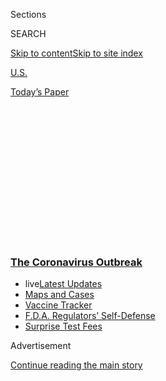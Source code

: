 <div id="app">

<div>

<div>

<div>

<div class="NYTAppHideMasthead css-1q2w90k e1suatyy0">

<div class="section css-ui9rw0 e1suatyy2">

<div class="css-eph4ug er09x8g0">

<div class="css-6n7j50">

</div>

<span class="css-1dv1kvn">Sections</span>

<div class="css-10488qs">

<span class="css-1dv1kvn">SEARCH</span>

</div>

[Skip to content](#site-content)[Skip to site
index](#site-index)

</div>

<div id="masthead-section-label" class="css-1wr3we4 eaxe0e00">

[U.S.](https://www.nytimes3xbfgragh.onion/section/us)

</div>

<div class="css-10698na e1huz5gh0">

</div>

</div>

<div id="masthead-bar-one" class="section hasLinks css-15hmgas e1csuq9d3">

<div class="css-uqyvli e1csuq9d0">

</div>

<div class="css-1uqjmks e1csuq9d1">

</div>

<div class="css-9e9ivx">

[](https://myaccount.nytimes3xbfgragh.onion/auth/login?response_type=cookie&client_id=vi)

</div>

<div class="css-1bvtpon e1csuq9d2">

[Today’s
Paper](https://www.nytimes3xbfgragh.onion/section/todayspaper)

</div>

</div>

</div>

</div>

<div data-aria-hidden="false">

<div id="site-content" data-role="main">

<div>

<div class="css-1aor85t" style="opacity:0.000000001;z-index:-1;visibility:hidden">

<div class="css-1hqnpie">

<div class="css-epjblv">

<span class="css-17xtcya">[U.S.](/section/us)</span><span class="css-x15j1o">|</span><span class="css-fwqvlz">The
Coronavirus Becomes a Battle Cry for U.S.
Extremists</span>

</div>

<div class="css-k008qs">

<div class="css-1iwv8en">

<span class="css-18z7m18"></span>

<div>

</div>

</div>

<span class="css-1n6z4y">https://nyti.ms/2zKMMmf</span>

<div class="css-1705lsu">

<div class="css-4xjgmj">

<div class="css-4skfbu" data-role="toolbar" data-aria-label="Social Media Share buttons, Save button, and Comments Panel with current comment count" data-testid="share-tools">

  - 
  - 
  - 
  - 
    
    <div class="css-6n7j50">
    
    </div>

  - 

</div>

</div>

</div>

</div>

</div>

</div>

<div class="css-13pd83m">

<div class="css-l9svim">

### [<span class="css-pa1jbp"><span class="css-1rxm0ex">The Coronavirus</span><span class="css-1rxm0ex"> Outbreak</span></span>](https://www.nytimes3xbfgragh.onion/news-event/coronavirus?name=styln-coronavirus-national&region=TOP_BANNER&block=storyline_menu_recirc&action=click&pgtype=Article&impression_id=60dbe170-f4cc-11ea-a1cc-1b2d192d3c31&variant=undefined)

  - <span class="css-1qkutce"><span class="css-12clwdu">live</span>[Latest
    Updates](https://www.nytimes3xbfgragh.onion/2020/09/11/world/covid-19-coronavirus.html?name=styln-coronavirus-national&region=TOP_BANNER&block=storyline_menu_recirc&action=click&pgtype=Article&impression_id=60dbe171-f4cc-11ea-a1cc-1b2d192d3c31&variant=undefined)</span>
  - <span class="css-1qkutce">[Maps and
    Cases](https://www.nytimes3xbfgragh.onion/interactive/2020/us/coronavirus-us-cases.html?name=styln-coronavirus-national&region=TOP_BANNER&block=storyline_menu_recirc&action=click&pgtype=Article&impression_id=60dbe172-f4cc-11ea-a1cc-1b2d192d3c31&variant=undefined)</span>
  - <span class="css-1qkutce">[Vaccine
    Tracker](https://www.nytimes3xbfgragh.onion/interactive/2020/science/coronavirus-vaccine-tracker.html?name=styln-coronavirus-national&region=TOP_BANNER&block=storyline_menu_recirc&action=click&pgtype=Article&impression_id=60dc0880-f4cc-11ea-a1cc-1b2d192d3c31&variant=undefined)</span>
  - <span class="css-1qkutce">[F.D.A. Regulators’
    Self-Defense](https://www.nytimes3xbfgragh.onion/2020/09/10/us/politics/fda-coronavirus-vaccine.html?name=styln-coronavirus-national&region=TOP_BANNER&block=storyline_menu_recirc&action=click&pgtype=Article&impression_id=60dc0881-f4cc-11ea-a1cc-1b2d192d3c31&variant=undefined)</span>
  - <span class="css-1qkutce">[Surprise Test
    Fees](https://www.nytimes3xbfgragh.onion/2020/09/09/upshot/coronavirus-surprise-test-fees.html?name=styln-coronavirus-national&region=TOP_BANNER&block=storyline_menu_recirc&action=click&pgtype=Article&impression_id=60dc0882-f4cc-11ea-a1cc-1b2d192d3c31&variant=undefined)</span>

</div>

</div>

<div id="top-wrapper" class="css-1sy8kpn">

<div id="top-slug" class="css-l9onyx">

Advertisement

</div>

[Continue reading the main
story](#after-top)

<div class="ad top-wrapper" style="text-align:center;height:100%;display:block;min-height:250px">

<div id="top" class="place-ad" data-position="top" data-size-key="top">

</div>

</div>

<div id="after-top">

</div>

</div>

<div>

<div id="sponsor-wrapper" class="css-1hyfx7x">

<div id="sponsor-slug" class="css-19vbshk">

Supported by

</div>

[Continue reading the main
story](#after-sponsor)

<div id="sponsor" class="ad sponsor-wrapper" style="text-align:center;height:100%;display:block">

</div>

<div id="after-sponsor">

</div>

</div>

<div class="css-186x18t">

</div>

<div class="css-1vkm6nb ehdk2mb0">

# The Coronavirus Becomes a Battle Cry for U.S. Extremists

</div>

White supremacists seek to stoke the fear and disruption caused by the
pandemic to push their agenda and to
recruit.

<div class="css-79elbk" data-testid="photoviewer-wrapper">

<div class="css-z3e15g" data-testid="photoviewer-wrapper-hidden">

</div>

<div class="css-1a48zt4 ehw59r15" data-testid="photoviewer-children">

![<span class="css-16f3y1r e13ogyst0" data-aria-hidden="true">Demonstrators
in Michigan last
month.</span><span class="css-cnj6d5 e1z0qqy90" itemprop="copyrightHolder"><span class="css-1ly73wi e1tej78p0">Credit...</span><span><span>Matthew
Dae Smith/Lansing State Journal, via Associated
Press</span></span></span>](https://static01.graylady3jvrrxbe.onion/images/2020/05/02/us/00virus-extremists-swap/00virus-extremists-swap-articleLarge-v2.jpg?quality=75&auto=webp&disable=upscale)

</div>

</div>

<div class="css-18e8msd">

<div class="css-vp77d3 epjyd6m0">

<div class="css-hus3qt ey68jwv0" data-aria-hidden="true">

[![Neil
MacFarquhar](https://static01.graylady3jvrrxbe.onion/images/2018/10/15/multimedia/author-neil-macfarquhar/author-neil-macfarquhar-thumbLarge.png
"Neil MacFarquhar")](https://www.nytimes3xbfgragh.onion/by/neil-macfarquhar)

</div>

<div class="css-1baulvz">

By [<span class="css-1baulvz last-byline" itemprop="name">Neil
MacFarquhar</span>](https://www.nytimes3xbfgragh.onion/by/neil-macfarquhar)

</div>

</div>

  - 
    
    <div class="css-ld3wwf e16638kd2">
    
    May 3,
    2020
    
    </div>

  - 
    
    <div class="css-4xjgmj">
    
    <div class="css-d8bdto" data-role="toolbar" data-aria-label="Social Media Share buttons, Save button, and Comments Panel with current comment count" data-testid="share-tools">
    
      - 
      - 
      - 
      - 
        
        <div class="css-6n7j50">
        
        </div>
    
      - 
    
    </div>
    
    </div>

</div>

</div>

<div class="section meteredContent css-1r7ky0e" name="articleBody" itemprop="articleBody">

<div class="css-1fanzo5 StoryBodyCompanionColumn">

<div class="css-53u6y8">

America’s extremists are attempting to turn the coronavirus pandemic
into a potent recruiting tool both in the deep corners of the internet
and on the streets of state capitals by twisting the public health
crisis to bolster their white supremacist, anti-government agenda.

</div>

</div>

<div>

</div>

<div class="css-1fanzo5 StoryBodyCompanionColumn">

<div class="css-53u6y8">

Although the protests that have broken out across the country have drawn
out a wide variety of people pressing to lift stay-at-home orders, the
presence of extremists cannot be missed, with their anti-immigrant and
anti-Semitic signs and coded messages aimed at inspiring the faithful,
say those who track such movements.

April is typically a busy month for white supremacists. There is
Hitler’s birthday, which they contort into a celebration. There is
[the anniversary of the Oklahoma City
bombing](https://www.nytimes3xbfgragh.onion/2020/04/19/us/Timothy-McVeigh-Oklahoma-City-Bombing-Coronavirus.html),
the domestic attack 25 years ago that killed 168 people and still serves
as a rallying call for new extremist recruits.

</div>

</div>

<div class="css-1fanzo5 StoryBodyCompanionColumn">

<div class="css-53u6y8">

But this April, something else overshadowed those chilling milestones.
It was the coronavirus, and the disruption it wreaked on society, that
became the extremists’ battle cry.

Embellishing Covid-19 developments to fit their usual agenda, extremists
spread disinformation on the transmission of the virus and disparage
stay-at-home orders as “medical martial law” — the long-anticipated
advent of a totalitarian state.

“They are being very effective in capitalizing on the pandemic,” said
Devin Burghart, a veteran researcher of white nationalists who runs the
Institute for Research and Education on Human Rights, a Seattle-based
research center on far right movements.

What success the groups have had in finding fresh recruits is not yet
clear, but new research indicates a significant jump in people consuming
extremist material while under lockdown. Various violent incidents have
been linked to white supremacist or anti-government perpetrators enraged
over aspects of the pandemic.

[The New Jersey Office of Homeland Security and
Preparedness](https://www.njhomelandsecurity.gov/covid19) said in March
that white supremacists have encouraged followers to conduct attacks
during the crisis to incite fear and target ethnic minorities and
immigrants. “We have noticed domestic extremist groups taking advantage
of the Covid-19 pandemic by spreading disinformation,” Jared M. Maples,
its director, said in a statement. The coronavirus has been dismissed as
a hoax, painted as a Jewish-run conspiracy and, alternatively, described
as a disease spread by nonwhite immigrants, he said.

</div>

</div>

<div class="css-1fanzo5 StoryBodyCompanionColumn">

<div class="css-53u6y8">

Last month, the Department of Homeland Security warned law enforcement
officials throughout the United States of the mobilization of violent
extremists in response to stay-at-home measures, according to a senior
law enforcement official and a congressional staff member, who were not
authorized to discuss the warning
publicly.

<div id="NYT_MAIN_CONTENT_1_REGION" class="css-9tf9ac">

<div>

<div id="styln-covid-updates-world" class="section interactive-content interactive-size-medium css-1ftcdic">

<div class="css-17ih8de interactive-body">

<div id="styln-briefing-block" data-asset-id="QXJ0aWNsZTpueXQ6Ly9hcnRpY2xlLzJiYjYwYTJiLTY3NjItNTg3NC1iMGVhLWY4NzRhMjE3NTQyZA==">

<div class="briefing-block-header-section">

# [Latest Updates: The Coronavirus Outbreak](https://www.nytimes3xbfgragh.onion/2020/09/11/world/covid-19-coronavirus.html?action=click&pgtype=Article&state=default&region=MAIN_CONTENT_1&context=storylines_live_updates)

<div class="briefing-block-ts">

Updated 2020-09-12T07:09:04.082Z

</div>

</div>

  - [Fauci cautions the virus could disrupt life in the U.S. until
    ‘maybe even towards the end
    of 2021.’](https://www.nytimes3xbfgragh.onion/2020/09/11/world/covid-19-coronavirus.html?action=click&pgtype=Article&state=default&region=MAIN_CONTENT_1&context=storylines_live_updates#link-dfb8a16)
  - [From Asia to Africa, China promotes its vaccine candidates to win
    friends.](https://www.nytimes3xbfgragh.onion/2020/09/11/world/covid-19-coronavirus.html?action=click&pgtype=Article&state=default&region=MAIN_CONTENT_1&context=storylines_live_updates#link-7104d154)
  - [The other way the virus will kill:
    hunger.](https://www.nytimes3xbfgragh.onion/2020/09/11/world/covid-19-coronavirus.html?action=click&pgtype=Article&state=default&region=MAIN_CONTENT_1&context=storylines_live_updates#link-393ad215)

<div class="briefing-block-footer">

<div class="briefing-block-footer-meta">

[See more
updates](https://www.nytimes3xbfgragh.onion/2020/09/11/world/covid-19-coronavirus.html?action=click&pgtype=Article&state=default&region=MAIN_CONTENT_1&context=storylines_live_updates)

</div>

<div class="briefing-block-briefinglinks">

<span>More live coverage:</span>
[Markets](https://www.nytimes3xbfgragh.onion/live/2020/09/11/business/stock-market-today-coronavirus?action=click&pgtype=Article&state=default&region=MAIN_CONTENT_1&context=storylines_live_updates)

</div>

</div>

</div>

</div>

</div>

</div>

</div>

A department memo dated April 23 noted the recent arrests of individuals
who had threatened government officials imposing coronavirus-related
regulations. The memo was distributed to law enforcement “fusion
centers” that counter terrorism nationwide and to congressional
committees, the officials said.

Extremist organizations habitually try to exploit any crisis to further
their aims. While not monolithic, a spectrum of organizations — from
anti-immigrant groups to those with a variety of grievances and those
that overtly espouse violence — found something to like about the
coronavirus.

“They view it as a chance to turn people,” said Megan Squire, a
professor at Elon University in North Carolina who tracks online
extremist chatter.

New material sprouts regularly on Facebook, Twitter and YouTube, while
those exiled from mainstream platforms migrate to less-policed venues,
including Telegram, Reddit, 4chan and gaming sites.

One subculture known as
[“accelerationists”](https://www.nytimes3xbfgragh.onion/2020/01/22/us/white-supremacy-the-base.html)
lives in constant expectation of a race war that will topple the federal
government. The pandemic became the latest in a long line of possible
igniters.

<div id="NYT_MAIN_CONTENT_2_REGION" class="css-9tf9ac">

<div>

</div>

</div>

Some label their expected second civil war “the boogaloo,” and experts
have tracked a spike in interest in the term on social media, plus a
proliferation of advice on how to prepare.

</div>

</div>

<div class="css-1fanzo5 StoryBodyCompanionColumn">

<div class="css-53u6y8">

The name is a pop culture reference derived from a 1984 movie flop that
became a cult classic called “Breakin’ 2: Electric Boogaloo.” It went
through various mutations and emerged sometimes as the “Big Igloo” or
the “Big Luau.” That is why adherents sometimes wear Hawaiian shirts,
say those who track them. Many such shirts were in evidence when armed
protesters stormed the state capital in Lansing, Mich., Thursday and
they have appeared in rallies across the country.

Enthusiasts riff on the name, calling themselves “boojihadeen” or “the
boog.” Not all those in the “boogaloo” movement are white supremacists,
but groups who track hate culture find some overlap in terms of Nazi
iconography and other extremist symbols.

There are some 125 such groups on Facebook, more than 60 percent created
this year, according to [a report from the Tech Transparency
Project](https://www.techtransparencyproject.org/articles/extremists-are-using-facebook-to-organize-for-civil-war-amid-coronavirus)
of the Campaign for Accountability, a nonprofit watchdog group.

Facebook, which had previously said it wrestled with the term because it
is also the name of a popular music genre, issued a statement on Friday
saying it would remove posts that link the term to violence. “We’re
updating our policies to prohibit the use of these terms when
accompanied by statements and images depicting armed violence,” said a
Facebook spokesman, who spoke on the condition of not being identified,
as per company policy.

A common thread found on the internet is that Americans might soon be
pitted against their government. In one YouTube video called “Top 5
Boogaloo Guns,” which has more than 340,000 views, the host warns of “a
tyrannical government and you have got to take to the streets and take
care of business.” The speaker was wearing a Hawaiian shirt decorated
with pineapples and grenades.

Engagement with violent extremist content online in states with extended
stay-at-home orders grew 21 percent in early April compared with the
eight previous months, according to a report by Moonshot CVE, [a
start-up that monitors extremist
searches](https://www.nytimes3xbfgragh.onion/2019/12/30/us/white-supremacy-moonshot-google-ads.html)
on Google.

ISD Global, a London think tank that studies American social media,
found that [subscriptions to extremist
channels](https://www.isdglobal.org/isd-publications/covid-19-disinformation-briefing-no-2/)
also jumped markedly.

</div>

</div>

<div class="css-1fanzo5 StoryBodyCompanionColumn">

<div class="css-53u6y8">

There is special concern that impressionable adolescents, bored and
spending countless hours online, will be swayed by the hateful material.

This concern was amplified by the revelation in the Estonian newspaper
Eesti Ekspress that a leader of a neo-Nazi organization called the
Feuerkrieg Division was 13 years old. He had discussed setting up a
terrorist training camp, shared bomb-making information and vehemently
opposed a proposed merger with the Atomwaffen Division, another
accelerationist group that endorses violence.

After President Trump tweeted that he was temporarily stopping
immigration in response to the pandemic, the mood among white power
advocates ranged from jubilation to cautious optimism.

When Mr. Trump’s suspension proved temporary, some still celebrated that
a once fringe talking point had gone mainstream, while others expressed
disappointment online.

“Whoop-dee-do,” wrote one critic on a Telegram channel frequented by
white supremacists.

Several recent plots have been linked to people who frequented such
discussions.

Timothy R. Wilson, 36, an extremist suspected of planning an attack on a
Missouri hospital, was [killed in a shootout with F.B.I.
agents](https://www.nytimes3xbfgragh.onion/2020/03/25/us/politics/coronavirus-fbi-shooting.html)
in late March. An F.B.I. statement said he was “motivated by racial,
religious, and anti-government animus.”

The federal government sought to harness the pandemic as an “excuse to
destroy our people,” Mr. Wilson wrote on an online channel for violent
neo-Nazi groups, Dr. Squire said, while also describing it as a Jewish
“power grab.”

</div>

</div>

<div class="css-1fanzo5 StoryBodyCompanionColumn">

<div class="css-53u6y8">

An Arkansas man, Aaron Swenson, 36, had used an alias to “like” more
than a dozen “boogaloo” Facebook pages, said the Tech Transparency
Project report. He then went on Facebook Live on April 12 to announce
that he was hunting for a law enforcement officer to ambush and execute
in Texarkana, Texas, where the police arrested him, according to a
police statement.

Mr. Swenson, who remains in jail on $85,000 bail, was charged with
making terroristic threats, evading capture and carrying a weapon
illegally. He plans to enter a plea of not guilty, said Rick Shumaker,
the chief public defender for Bowie County, Texas. No court date has
been set.

In a twist, the coronavirus prompted at least one white supremacist to
reinvent himself as a disease expert.

Previously, Tom Kawczynski advocated turning New England into a
white-run monarchy. After the pandemic erupted, he recast himself as a
virus expert, starting a “Coronavirus Central” podcast that is among the
most popular on coronavirus themes offered by Apple.

Mr. Kawczynski’s former sentiments did not entirely disappear. With
virus cases expanding in New York and elsewhere nearby in early April,
he suggested on Twitter that New England had to work “independently for
survival.”

Zolan Kanno-Youngs contributed reporting.

</div>

</div>

</div>

<div>

</div>

<div>

</div>

<div>

</div>

<div>

<div id="bottom-wrapper" class="css-1ede5it">

<div id="bottom-slug" class="css-l9onyx">

Advertisement

</div>

[Continue reading the main
story](#after-bottom)

<div id="bottom" class="ad bottom-wrapper" style="text-align:center;height:100%;display:block;min-height:90px">

</div>

<div id="after-bottom">

</div>

</div>

</div>

</div>

</div>

## Site Index

<div>

</div>

## Site Information Navigation

  - [© <span>2020</span> <span>The New York Times
    Company</span>](https://help.nytimes3xbfgragh.onion/hc/en-us/articles/115014792127-Copyright-notice)

<!-- end list -->

  - [NYTCo](https://www.nytco.com/)
  - [Contact
    Us](https://help.nytimes3xbfgragh.onion/hc/en-us/articles/115015385887-Contact-Us)
  - [Work with us](https://www.nytco.com/careers/)
  - [Advertise](https://nytmediakit.com/)
  - [T Brand Studio](http://www.tbrandstudio.com/)
  - [Your Ad
    Choices](https://www.nytimes3xbfgragh.onion/privacy/cookie-policy#how-do-i-manage-trackers)
  - [Privacy](https://www.nytimes3xbfgragh.onion/privacy)
  - [Terms of
    Service](https://help.nytimes3xbfgragh.onion/hc/en-us/articles/115014893428-Terms-of-service)
  - [Terms of
    Sale](https://help.nytimes3xbfgragh.onion/hc/en-us/articles/115014893968-Terms-of-sale)
  - [Site
    Map](https://spiderbites.nytimes3xbfgragh.onion)
  - [Help](https://help.nytimes3xbfgragh.onion/hc/en-us)
  - [Subscriptions](https://www.nytimes3xbfgragh.onion/subscription?campaignId=37WXW)

</div>

</div>

</div>

</div>
